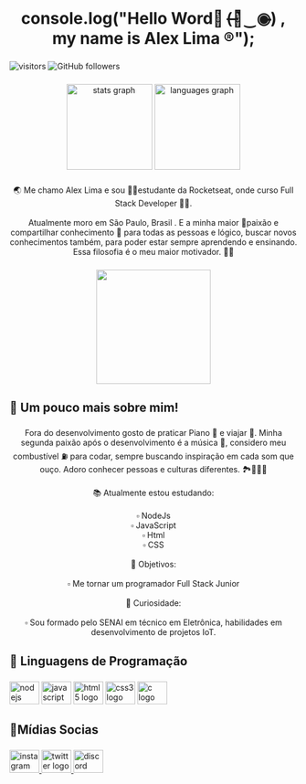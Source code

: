 <h1 align="center">console.log("Hello Word👋 (̶◉͛‿◉̶) , my name is Alex Lima ®");</h1>

###

![visitors](https://visitor-badge.glitch.me/badge?page_id=Alima07.visitor-badge)
![GitHub followers](https://img.shields.io/github/followers/Alima07?style=social)

###

<div align="center">
  <img src="https://github-readme-stats.vercel.app/api?hide_title=false&hide_rank=false&show_icons=true&include_all_commits=true&count_private=true&disable_animations=false&theme=dracula&locale=en&hide_border=false&username=Alima07" height="150" alt="stats graph"  />
  <img src="https://github-readme-stats.vercel.app/api/top-langs?locale=en&hide_title=false&layout=compact&card_width=320&langs_count=5&theme=dracula&hide_border=false&username=Alima07" height="150" alt="languages graph"  />
</div>

###

<p align="center">🌏 Me chamo Alex Lima e sou 🧑‍🏫estudante da Rocketseat, onde curso Full Stack Developer 🧑‍💻.<br><br>Atualmente moro em São Paulo, Brasil . E a minha maior 💙paixão e compartilhar conhecimento 🧠 para todas as pessoas e lógico, buscar novos conhecimentos também, para poder estar sempre aprendendo e ensinando. Essa filosofia é o meu maior motivador. 🧘‍♂</p>

###

<div align="center">
  <img height="200" src="https://octodex.github.com/images/daftpunktocat-guy.gif"  />
</div>

###

<h2 align="left">🧬 Um pouco mais sobre mim!</h2>

###

<p align="center">Fora do desenvolvimento gosto de praticar Piano 🎹 e viajar 🌄. Minha segunda paixão após o desenvolvimento é a música 🎼, considero meu combustível ⛽ para codar, sempre buscando inspiração em cada som que ouço. Adoro conhecer pessoas e culturas diferentes. 🏞🏰🏯🗽<br><br>📚 Atualmente estou estudando:<br><br>▫ NodeJs<br>▫ JavaScript<br>▫ Html<br>▫ CSS<br><br>🎯 Objetivos:<br><br>▫ Me tornar um programador Full Stack Junior<br><br>🎲 Curiosidade:<br><br>▫ Sou formado pelo SENAI em técnico em Eletrônica, habilidades em desenvolvimento de projetos IoT.</p>

###

<h2 align="left">🤖 Linguagens de Programação</h2>

###

<div align="left">
  <img src="https://cdn.jsdelivr.net/gh/devicons/devicon/icons/nodejs/nodejs-original.svg" height="40" width="52" alt="nodejs logo"  />
  <img src="https://cdn.jsdelivr.net/gh/devicons/devicon/icons/javascript/javascript-original.svg" height="40" width="52" alt="javascript logo"  />
  <img src="https://cdn.jsdelivr.net/gh/devicons/devicon/icons/html5/html5-original.svg" height="40" width="52" alt="html5 logo"  />
  <img src="https://cdn.jsdelivr.net/gh/devicons/devicon/icons/css3/css3-original.svg" height="40" width="52" alt="css3 logo"  />
  <img src="https://cdn.jsdelivr.net/gh/devicons/devicon/icons/c/c-original.svg" height="40" width="52" alt="c logo"  />
</div>

###

<h2 align="left">🤳Mídias Socias</h2>

###

<div align="left">
  <a href="https://www.instagram.com/a1ex.lima" target="_blank">
    <img src="https://raw.githubusercontent.com/maurodesouza/profile-readme-generator/master/src/assets/icons/social/instagram/default.svg" width="52" height="40" alt="instagram logo"  />
  </a>
  <a href="https://twitter.com/A1ex_0282" target="_blank">
    <img src="https://raw.githubusercontent.com/maurodesouza/profile-readme-generator/master/src/assets/icons/social/twitter/default.svg" width="52" height="40" alt="twitter logo"  />
  </a>
  <a href="Alima07#2276" target="_blank">
    <img src="https://raw.githubusercontent.com/maurodesouza/profile-readme-generator/master/src/assets/icons/social/discord/default.svg" width="52" height="40" alt="discord logo"  />
  </a>
</div>

###
